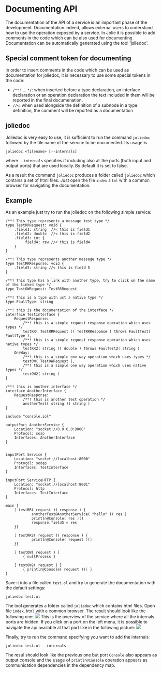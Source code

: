 # Documenting API
The documentation of the API of a service is an important phase of the development. Documentation indeed, allows external users to understand how to use the operation exposed by a service. In Jolie it is possible to add comments in the code which can be also used for documenting. Documentation can be automatically generated using the tool 'joliedoc'.

## Special comment token for documenting
In order to insert comments in the code which can be used as documentation for joliedoc, it is necessary to use some special tokens in the code:

* `/**!` ... `*/`: when inserted before a type declaration, an interface declaration or an operation declaration the text included in them will be reported in the final documenation.
* `//<`: when used alongside the definition of a subnode in a type definition, the comment will be reported as a documentation

## joliedoc
Joliedoc is very easy to use, it is sufficient to run the command `joliedoc` followed by the file name of the service to be documented.
Its usage is 
```
joliedoc <filename> [--internals]
```
where `--internals` specifies if including also all the ports (both input and output ports) that are used locally. By default it is set to false.

As a result the command `joliedoc` produces a folder called `joliedoc` which contains a set of html files. Just open the file `index.html` with a common browser for navigating the documentation.

## Example
As an example just try to run the joliedoc on the following simple service:

```
/**! This type represents a message test type */
type TestRRRequest: void {
    .field1: string  //< this is field1
    .field2: double  //< this is field2
    .field3: int {   
        .field4: raw //< this is field4
    }
}

/**! This type represents another message type */
type TestRRResponse: void {
    .field5: string //< this is field 5
}

/**! This type has a link with another type, try to click on the name of the linked type */
type TestOWRequest: TestRRRequest

/**! This is a type with ust a native type */
type FaultType: string 

/**! this is the documentation of the interface */
interface TestInterface {
    RequestResponse:
        /**! this is a simple request response operation which uses types */
        testRR( TestRRRequest )( TestRRResponse ) throws FaultTest( FaultType ),
        /**! this is a simple request response operation which uses native types */
        testRR2( string )( double ) throws FaulTest2( string )
    OneWay:
        /**! this is a simple one way operation which uses types */
        testOW( TestOWRequest ),
        /**! this is a simple one way operation which uses native types */
        testOW2( string )           
}

/**! this is another interface */
interface AnotherInterface {
    RequestResponse:
        /**! this is another test operation */
        anotherTest( string )( string )
}

include "console.iol"

outputPort AnotherService {
    Location: "socket://0.0.0.0:9000"
    Protocol: soap
    Interfaces: AnotherInterface
}


inputPort Service {
    Location: "socket://localhost:8000"
    Protocol: sodep
    Interfaces: TestInterface
}

inputPort ServiceHTTP {
    Location: "socket://localhost:8001"
    Protocol: http
    Interfaces: TestInterface
}

main {
    [ testRR( request )( response ) {
            anotherTest@AnotherService( "hello" )( res )
            println@Console( res )()
            response.field5 = res
    }]

    [ testRR2( request )( response ) {
            println@Console( request )()
    }]

    [ testOW( request ) ]
        { nullProcess }

    [ testOW2( request ) ] 
        { println@Console( request )() }
}
```
Save it into a file called `test.ol` and try to generate the documentation with the default settings:
```
joliedoc test.ol
```
The tool generates a folder called `joliedoc` which contains html files. Open file `index.html` with a common browser. The result should look like the following one:
![](../gitbook/assets/joliedoc-overview.png)
This is the overview of the service where all the internals ports are hidden. If you click on a port on the left menu, it is possible to navigate the api available at that port like in the following picture:
![](../gitbook/assets/joliedoc-ip.png)

Finally, try to run the command specifying you want to add the internals:
```
joliedoc test.ol --internals
```
The resul should look like the previous one but port `Console` also appears as output console and the usage of `println@Console` operation appears as communication dependencies in the dependency map.
